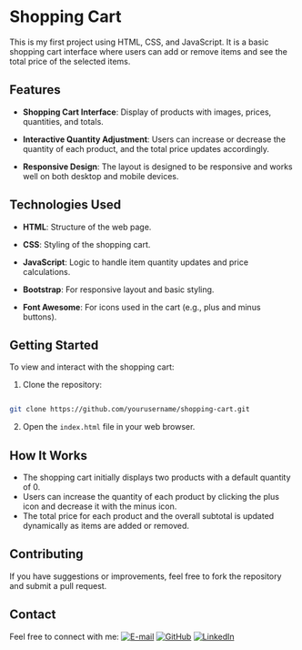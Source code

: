 
# Shopping Cart

  

This is my first project using HTML, CSS, and JavaScript. It is a basic shopping cart interface where users can add or remove items and see the total price of the selected items.

  

## Features

  

-  **Shopping Cart Interface**: Display of products with images, prices, quantities, and totals.

-  **Interactive Quantity Adjustment**: Users can increase or decrease the quantity of each product, and the total price updates accordingly.

-  **Responsive Design**: The layout is designed to be responsive and works well on both desktop and mobile devices.

  

## Technologies Used

  

-  **HTML**: Structure of the web page.

-  **CSS**: Styling of the shopping cart.

-  **JavaScript**: Logic to handle item quantity updates and price calculations.

-  **Bootstrap**: For responsive layout and basic styling.

-  **Font Awesome**: For icons used in the cart (e.g., plus and minus buttons).

  

## Getting Started

  

To view and interact with the shopping cart:

  

1. Clone the repository:

```bash

git clone https://github.com/yourusername/shopping-cart.git
```
2. Open the `index.html` file in your web browser.

## How  It  Works  

- The shopping cart initially displays two products with a default quantity of  0. 
 - Users can increase the quantity of each product by clicking the plus icon and decrease it 
 with the minus icon.
 - The total price for each product and the overall subtotal is updated dynamically 
 as items are added or removed.
## Contributing
If you have suggestions or improvements, feel free to fork the repository and submit a pull request.

## Contact
Feel free to connect with me:
[![E-mail](https://img.shields.io/badge/-Email-000?style=for-the-badge&logo=microsoft-outlook&logoColor=f44336)](mailto:vieirayugi05@gmail.com)
[![GitHub](https://img.shields.io/badge/-GitHub-000?style=for-the-badge&logo=github&logoColor=f44336)](https://github.com/Yugi-Vieira/)
[![LinkedIn](https://img.shields.io/badge/-LinkedIn-000?style=for-the-badge&logo=linkedin&logoColor=f44336)](https://www.linkedin.com/in/yugi-vieira/)